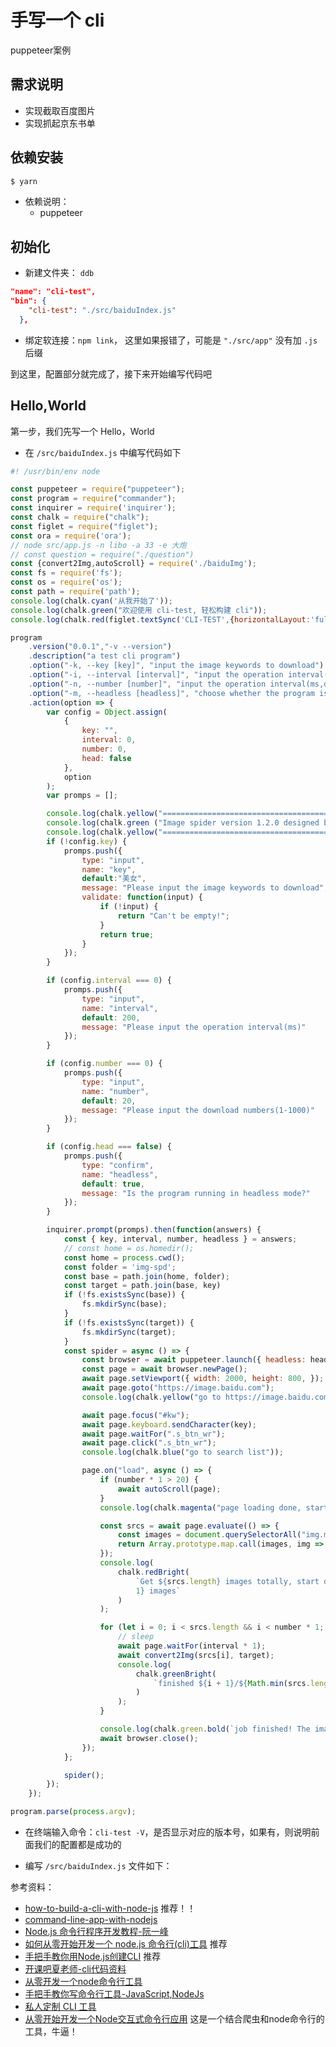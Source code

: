 # 手写一个 cli

puppeteer案例

## 需求说明

- 实现截取百度图片
- 实现抓起京东书单


## 依赖安装

```bash
$ yarn
```

- 依赖说明：
  - puppeteer 
## 初始化

- 新建文件夹： `ddb`


```json
"name": "cli-test",
"bin": {
    "cli-test": "./src/baiduIndex.js"
  },
```

- 绑定软连接：`npm link`， 这里如果报错了，可能是 `"./src/app"` 没有加 `.js` 后缀

到这里，配置部分就完成了，接下来开始编写代码吧

## Hello,World

第一步，我们先写一个 Hello，World

- 在 `/src/baiduIndex.js` 中编写代码如下

```js
#! /usr/bin/env node

const puppeteer = require("puppeteer");
const program = require("commander");
const inquirer = require('inquirer');
const chalk = require("chalk");
const figlet = require("figlet");
const ora = require('ora');
// node src/app.js -n libo -a 33 -e 大炮
// const question = require("./question")
const {convert2Img,autoScroll} = require('./baiduImg');
const fs = require('fs');
const os = require('os');
const path = require('path');
console.log(chalk.cyan('从我开始了'));
console.log(chalk.green("欢迎使用 cli-test, 轻松构建 cli"));
console.log(chalk.red(figlet.textSync('CLI-TEST',{horizontalLayout:'full'})));

program
    .version("0.0.1","-v --version")
    .description("a test cli program")
    .option("-k, --key [key]", "input the image keywords to download")
    .option("-i, --interval [interval]", "input the operation interval(ms,default 200)", parseFloat)
    .option("-n, --number [number]", "input the operation interval(ms,default 200)", parseInt)
    .option("-m, --headless [headless]", "choose whether the program is running in headless mode")
    .action(option => {
        var config = Object.assign(
            {
                key: "",
                interval: 0,
                number: 0,
                head: false
            },
            option
        );
        var promps = [];

        console.log(chalk.yellow("================================================================"));
        console.log(chalk.green ("Image spider version 1.2.0 designed by tuobaye0711 "));
        console.log(chalk.yellow("================================================================"));
        if (!config.key) {
            promps.push({
                type: "input",
                name: "key",
                default:"美女",
                message: "Please input the image keywords to download",
                validate: function(input) {
                    if (!input) {
                        return "Can't be empty!";
                    }
                    return true;
                }
            });
        }

        if (config.interval === 0) {
            promps.push({
                type: "input",
                name: "interval",
                default: 200,
                message: "Please input the operation interval(ms)"
            });
        }

        if (config.number === 0) {
            promps.push({
                type: "input",
                name: "number",
                default: 20,
                message: "Please input the download numbers(1-1000)"
            });
        }

        if (config.head === false) {
            promps.push({
                type: "confirm",
                name: "headless",
                default: true,
                message: "Is the program running in headless mode?"
            });
        }

        inquirer.prompt(promps).then(function(answers) {
            const { key, interval, number, headless } = answers;
            // const home = os.homedir();
            const home = process.cwd();
            const folder = 'img-spd';
            const base = path.join(home, folder);
            const target = path.join(base, key)
            if (!fs.existsSync(base)) {
                fs.mkdirSync(base);
            }
            if (!fs.existsSync(target)) {
                fs.mkdirSync(target);
            }
            const spider = async () => {
                const browser = await puppeteer.launch({ headless: headless });
                const page = await browser.newPage();
                await page.setViewport({ width: 2000, height: 800, });
                await page.goto("https://image.baidu.com");
                console.log(chalk.yellow("go to https://image.baidu.com"));

                await page.focus("#kw");
                await page.keyboard.sendCharacter(key);
                await page.waitFor(".s_btn_wr");
                await page.click(".s_btn_wr");
                console.log(chalk.blue("go to search list"));

                page.on("load", async () => {
                    if (number * 1 > 20) {
                        await autoScroll(page);
                    }
                    console.log(chalk.magenta("page loading done, start fetch..."));

                    const srcs = await page.evaluate(() => {
                        const images = document.querySelectorAll("img.main_img");
                        return Array.prototype.map.call(images, img => img.src);
                    });
                    console.log(
                        chalk.redBright(
                            `Get ${srcs.length} images totally, start download the first ${number *
                            1} images`
                        )
                    );

                    for (let i = 0; i < srcs.length && i < number * 1; i++) {
                        // sleep
                        await page.waitFor(interval * 1);
                        await convert2Img(srcs[i], target);
                        console.log(
                            chalk.greenBright(
                                `finished ${i + 1}/${Math.min(srcs.length, number * 1)} images`
                            )
                        );
                    }

                    console.log(chalk.green.bold(`job finished! The images are stored in ${target}`));
                    await browser.close();
                });
            };

            spider();
        });
    });

program.parse(process.argv);
```

- 在终端输入命令：`cli-test -V`，是否显示对应的版本号，如果有，则说明前面我们的配置都是成功的

- 编写 `/src/baiduIndex.js` 文件如下：

参考资料：

- [how-to-build-a-cli-with-node-js](https://www.twilio.com/blog/how-to-build-a-cli-with-node-js) 推荐！！
- [command-line-app-with-nodejs](https://developer.okta.com/blog/2019/06/18/command-line-app-with-nodejs)
- [Node.js 命令行程序开发教程-阮一峰](https://www.ruanyifeng.com/blog/2015/05/command-line-with-node.html)
- [如何从零开始开发一个 node.js 命令行(cli)工具](https://juejin.cn/post/6883070890130145288) 推荐
- [手把手教你用Node.js创建CLI](https://segmentfault.com/a/1190000022721056) 推荐
- [开课吧夏老师-cli代码资料](https://github.com/su37josephxia/kaikeba-cli/blob/master/bin/miku.js)
- [从零开发一个node命令行工具 ](https://www.sohu.com/a/275486462_495695)
- [手把手教你写命令行工具-JavaScript,NodeJs](http://isweety.me/blog/2018/how-to-write-cli-tool/)
- [私人定制 CLI 工具](https://www.infoq.cn/article/j6ohpzleoccbaf8yhgnv)
- [从零开始开发一个Node交互式命令行应用](http://kmanong.top/kmn/qxw/form/article?id=7569&cate=58) 这是一个结合爬虫和node命令行的工具，牛逼！